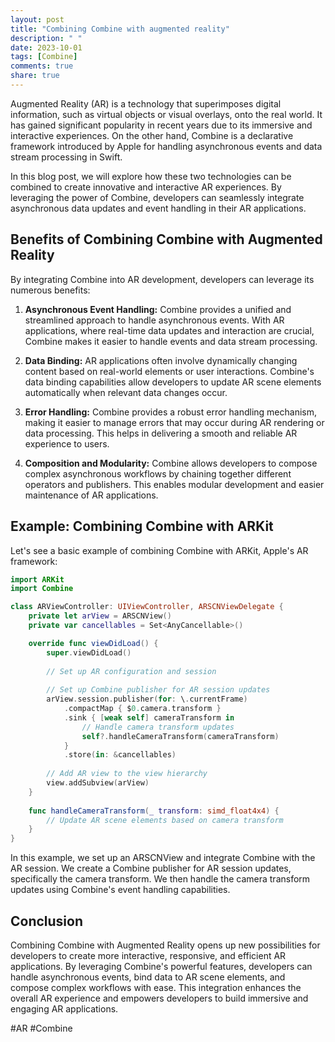 ```yaml
---
layout: post
title: "Combining Combine with augmented reality"
description: " "
date: 2023-10-01
tags: [Combine]
comments: true
share: true
---
```


Augmented Reality (AR) is a technology that superimposes digital information, such as virtual objects or visual overlays, onto the real world. It has gained significant popularity in recent years due to its immersive and interactive experiences. On the other hand, Combine is a declarative framework introduced by Apple for handling asynchronous events and data stream processing in Swift.

In this blog post, we will explore how these two technologies can be combined to create innovative and interactive AR experiences. By leveraging the power of Combine, developers can seamlessly integrate asynchronous data updates and event handling in their AR applications.

## Benefits of Combining Combine with Augmented Reality

By integrating Combine into AR development, developers can leverage its numerous benefits:

1. **Asynchronous Event Handling:** Combine provides a unified and streamlined approach to handle asynchronous events. With AR applications, where real-time data updates and interaction are crucial, Combine makes it easier to handle events and data stream processing.

2. **Data Binding:** AR applications often involve dynamically changing content based on real-world elements or user interactions. Combine's data binding capabilities allow developers to update AR scene elements automatically when relevant data changes occur.

3. **Error Handling:** Combine provides a robust error handling mechanism, making it easier to manage errors that may occur during AR rendering or data processing. This helps in delivering a smooth and reliable AR experience to users.

4. **Composition and Modularity:** Combine allows developers to compose complex asynchronous workflows by chaining together different operators and publishers. This enables modular development and easier maintenance of AR applications.

## Example: Combining Combine with ARKit

Let's see a basic example of combining Combine with ARKit, Apple's AR framework:

```swift
import ARKit
import Combine

class ARViewController: UIViewController, ARSCNViewDelegate {
    private let arView = ARSCNView()
    private var cancellables = Set<AnyCancellable>()

    override func viewDidLoad() {
        super.viewDidLoad()
        
        // Set up AR configuration and session
        
        // Set up Combine publisher for AR session updates
        arView.session.publisher(for: \.currentFrame)
            .compactMap { $0.camera.transform }
            .sink { [weak self] cameraTransform in
                // Handle camera transform updates
                self?.handleCameraTransform(cameraTransform)
            }
            .store(in: &cancellables)
        
        // Add AR view to the view hierarchy
        view.addSubview(arView)
    }
    
    func handleCameraTransform(_ transform: simd_float4x4) {
        // Update AR scene elements based on camera transform
    }
}
```

In this example, we set up an ARSCNView and integrate Combine with the AR session. We create a Combine publisher for AR session updates, specifically the camera transform. We then handle the camera transform updates using Combine's event handling capabilities.

## Conclusion

Combining Combine with Augmented Reality opens up new possibilities for developers to create more interactive, responsive, and efficient AR applications. By leveraging Combine's powerful features, developers can handle asynchronous events, bind data to AR scene elements, and compose complex workflows with ease. This integration enhances the overall AR experience and empowers developers to build immersive and engaging AR applications.

#AR #Combine